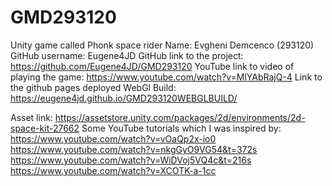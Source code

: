 # GMD293120
Unity game called Phonk space rider
Name: Evgheni Demcenco (293120)
GitHub username:  Eugene4JD
GitHub link to the project: https://github.com/Eugene4JD/GMD293120
YouTube link to video of playing the game: https://www.youtube.com/watch?v=MlYAbRajQ-4
Link to the github pages deployed WebGl Build: https://eugene4jd.github.io/GMD293120WEBGLBUILD/

Asset link: https://assetstore.unity.com/packages/2d/environments/2d-space-kit-27662
Some YouTube tutorials which I was inspired by: 
https://www.youtube.com/watch?v=vOaQp2x-io0
https://www.youtube.com/watch?v=nkgGyO9VG54&t=372s
https://www.youtube.com/watch?v=WiDVoj5VQ4c&t=216s
https://www.youtube.com/watch?v=XCOTK-a-1cc

